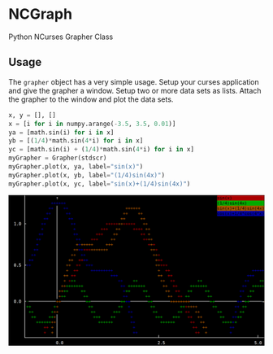 # NCGraph
Python NCurses Grapher Class

## Usage

The `grapher` object has a very simple usage. Setup your curses application and give the grapher a window. Setup two or more data sets as lists. Attach the grapher to the window and plot the data sets.

``` Python
x, y = [], []
x = [i for i in numpy.arange(-3.5, 3.5, 0.01)]
ya = [math.sin(i) for i in x]
yb = [(1/4)*math.sin(4*i) for i in x]
yc = [math.sin(i) + (1/4)*math.sin(4*i) for i in x]
myGrapher = Grapher(stdscr)
myGrapher.plot(x, ya, label="sin(x)")
myGrapher.plot(x, yb, label="(1/4)sin(4x)")
myGrapher.plot(x, yc, label="sin(x)+(1/4)sin(4x)")
```

![Example Output](screens/example-main.png)
